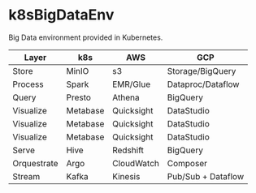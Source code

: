 # k8sBigDataEnv
Big Data environment provided in Kubernetes.


| Layer       | k8s      | AWS        | GCP                |
|-------------|----------|------------|--------------------|
| Store       | MinIO    | s3         | Storage/BigQuery   |
| Process     | Spark    | EMR/Glue   | Dataproc/Dataflow  |
| Query       | Presto   | Athena     | BigQuery           |
| Visualize   | Metabase | Quicksight | DataStudio         |
| Visualize   | Metabase | Quicksight | DataStudio         |
| Visualize   | Metabase | Quicksight | DataStudio         |
| Serve       | Hive     | Redshift   | BigQuery           |
| Orquestrate | Argo     | CloudWatch | Composer           |
| Stream      | Kafka    | Kinesis    | Pub/Sub + Dataflow |
